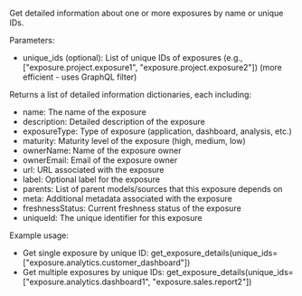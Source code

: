 Get detailed information about one or more exposures by name or unique IDs.

Parameters:
- unique_ids (optional): List of unique IDs of exposures (e.g., ["exposure.project.exposure1", "exposure.project.exposure2"]) (more efficient - uses GraphQL filter)

Returns a list of detailed information dictionaries, each including:
- name: The name of the exposure
- description: Detailed description of the exposure
- exposureType: Type of exposure (application, dashboard, analysis, etc.)
- maturity: Maturity level of the exposure (high, medium, low)
- ownerName: Name of the exposure owner
- ownerEmail: Email of the exposure owner
- url: URL associated with the exposure
- label: Optional label for the exposure
- parents: List of parent models/sources that this exposure depends on
- meta: Additional metadata associated with the exposure
- freshnessStatus: Current freshness status of the exposure
- uniqueId: The unique identifier for this exposure

Example usage:
- Get single exposure by unique ID: get_exposure_details(unique_ids=["exposure.analytics.customer_dashboard"])
- Get multiple exposures by unique IDs: get_exposure_details(unique_ids=["exposure.analytics.dashboard1", "exposure.sales.report2"])
